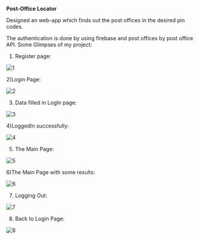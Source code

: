 **Post-Office Locator**

Designed an web-app which finds out the post offices in the desired pin codes.

The authentication is done by using firebase and post offices by post office API.
Some Glimpses of my project:

1) Register page:

![1](https://github.com/user-attachments/assets/a433ecb1-0e77-4fb6-8d19-7e1fa66d48ac)




2)Login Page:

![2](https://github.com/user-attachments/assets/f0e03f51-0c5c-4d02-98fe-482353414fbb)



3) Data filled in LogIn page:

![3](https://github.com/user-attachments/assets/d327d037-52cf-4f6e-9892-84f8e889a1d2)


4)LoggedIn successfully:

![4](https://github.com/user-attachments/assets/b0ac268e-796b-4f24-8114-f024f65ba589)





5) The Main Page:
   
![5](https://github.com/user-attachments/assets/4530bba8-de34-4cc5-95da-87399c95e735)




6)The Main Page with some results:

![6](https://github.com/user-attachments/assets/b64ef28d-e0de-4813-990a-19bb78a6b047)




7) Logging Out:

![7](https://github.com/user-attachments/assets/50617a11-9546-44a7-bd98-1de2db0ce01d)




8) Back to Login Page:

![8](https://github.com/user-attachments/assets/bb591f81-c789-42d5-84c3-a443634db314)



